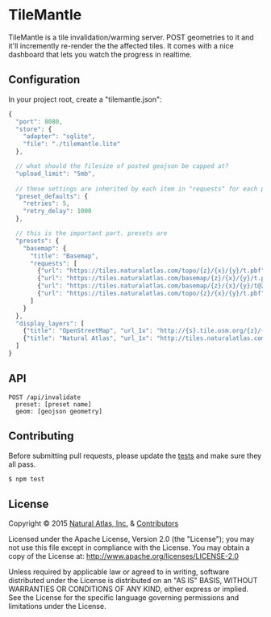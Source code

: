# TileMantle

TileMantle is a tile invalidation/warming server. POST geometries to it and it'll incremently re-render the the affected tiles. It comes with a nice dashboard that lets you watch the progress in realtime.

## Configuration

In your project root, create a "tilemantle.json":

```js
{
  "port": 8080,
  "store": {
    "adapter": "sqlite",
    "file": "./tilemantle.lite"
  },

  // what should the filesize of posted geojson be capped at?
  "upload_limit": "5mb",
  
  // these settings are inherited by each item in "requests" for each preset
  "preset_defaults": {
    "retries": 5,
    "retry_delay": 1000
  },

  // this is the important part. presets are
  "presets": {
    "basemap": {
      "title": "Basemap",
      "requests": [
        {"url": "https://tiles.naturalatlas.com/topo/{z}/{x}/{y}/t.pbf", "headers": {"X-TileStrata-CacheSkip": "topo/t.pbf"}},
        {"url": "https://tiles.naturalatlas.com/basemap/{z}/{x}/{y}/t.png", "headers": {"X-TileStrata-CacheSkip": "topo/t.png,basemap/t.png"}},
        {"url": "https://tiles.naturalatlas.com/basemap/{z}/{x}/{y}/t@2x.png", "headers": {"X-TileStrata-CacheSkip": "topo/t@2x.png,basemap/t@2x.png"}},
        {"url": "https://tiles.naturalatlas.com/topo/{z}/{x}/{y}/t.pbf", "headers": {"X-TileStrata-CacheSkip": "topo/t.pbf"}}
      ]
    }
  },
  "display_layers": [
    {"title": "OpenStreetMap", "url_1x": "http://{s}.tile.osm.org/{z}/{x}/{y}.png", "attribution": "&copy; <a href=\"http://osm.org/copyright\">OpenStreetMap</a> contributors"},
    {"title": "Natural Atlas", "url_1x": "http://tiles.naturalatlas.com/basemap/{z}/{x}/{y}/t.png", "url_2x": "http://tiles.naturalatlas.com/basemap/{z}/{x}/{y}/t@2x.png", "minZoom": 6, "maxZoom": 15}
  ]
}
```

## API

```
POST /api/invalidate 
  preset: [preset name]
  geom: [geojson geometry]
```

## Contributing

Before submitting pull requests, please update the [tests](test) and make sure they all pass.

```sh
$ npm test
```

## License

Copyright &copy; 2015 [Natural Atlas, Inc.](https://github.com/naturalatlas) & [Contributors](https://github.com/naturalatlas/tilemantle/graphs/contributors)

Licensed under the Apache License, Version 2.0 (the "License"); you may not use this file except in compliance with the License. You may obtain a copy of the License at: http://www.apache.org/licenses/LICENSE-2.0

Unless required by applicable law or agreed to in writing, software distributed under the License is distributed on an "AS IS" BASIS, WITHOUT WARRANTIES OR CONDITIONS OF ANY KIND, either express or implied. See the License for the specific language governing permissions and limitations under the License.
